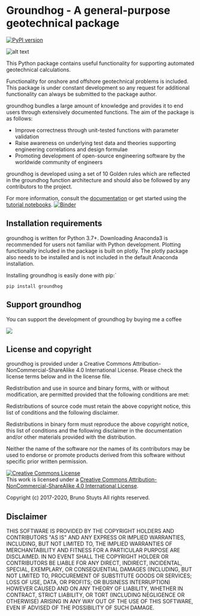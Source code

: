 Groundhog - A general-purpose geotechnical package
====================================================

[![PyPI version](https://badge.fury.io/py/groundhog.svg)](https://badge.fury.io/py/groundhog)

![alt text][logo]



[logo]: groundhog_banner_wide.png "Logo Title Text 2"

This Python package contains useful functionality for supporting automated geotechnical calculations.

Functionality for onshore and offshore geotechnical problems is included. This package is under constant
development so any request for additional functionality can always be submitted to the package author.

groundhog bundles a large amount of knowledge and provides it to end users through extensively documented functions. The aim of the package is as follows:

   - Improve correctness through unit-tested functions with parameter validation
   - Raise awareness on underlying test data and theories supporting engineering correlations and design formulae
   - Promoting development of open-source engineering software by the worldwide community of engineers

groundhog is developed using a set of 10 Golden rules which are reflected in the groundhog function
architecture and should also be followed by any contributors to the project.

For more information, consult the [documentation](http://snakesonabrain.com/docs/groundhog/index.html) or get started using the [tutorial notebooks](https://mybinder.org/v2/gh/snakesonabrain/groundhog/master). [![Binder](https://mybinder.org/badge_logo.svg)](https://mybinder.org/v2/gh/snakesonabrain/groundhog/master)

Installation requirements
-------------------------

groundhog is written for Python 3.7+. Downloading Anaconda3 is recommended for users not familiar with Python development.
Plotting functionality included in the package is built on plotly. The plotly package also needs to be installed and
is not included in the default Anaconda installation.

Installing groundhog is easily done with pip:`

```
pip install groundhog
```


Support groundhog
-------------------

You can support the development of groundhog by buying me a coffee

<a href="https://www.buymeacoffee.com/groundhog"><img src="https://img.buymeacoffee.com/button-api/?text=Buy me a coffee&emoji=&slug=groundhog&button_colour=FFDD00&font_colour=000000&font_family=Cookie&outline_colour=000000&coffee_colour=ffffff"></a>

License and copyright
-----------------------

groundhog is provided under a Creative Commons Attribution-NonCommercial-ShareAlike 4.0 International License. Please check the license terms below and in the license file.

Redistribution and use in source and binary forms, with or without modification,
are permitted provided that the following conditions are met:

  Redistributions of source code must retain the above copyright notice, this
  list of conditions and the following disclaimer.

  Redistributions in binary form must reproduce the above copyright notice, this
  list of conditions and the following disclaimer in the documentation and/or
  other materials provided with the distribution.

  Neither the name of the software nor the names of its
  contributors may be used to endorse or promote products derived from
  this software without specific prior written permission.
  
<a rel="license" href="http://creativecommons.org/licenses/by-nc-sa/4.0/"><img alt="Creative Commons License" style="border-width:0" src="https://i.creativecommons.org/l/by-nc-sa/4.0/88x31.png" /></a><br />This work is licensed under a <a rel="license" href="http://creativecommons.org/licenses/by-nc-sa/4.0/">Creative Commons Attribution-NonCommercial-ShareAlike 4.0 International License</a>.

Copyright (c) 2017-2020, Bruno Stuyts
All rights reserved.

Disclaimer
-------------

THIS SOFTWARE IS PROVIDED BY THE COPYRIGHT HOLDERS AND CONTRIBUTORS "AS IS" AND
ANY EXPRESS OR IMPLIED WARRANTIES, INCLUDING, BUT NOT LIMITED TO, THE IMPLIED
WARRANTIES OF MERCHANTABILITY AND FITNESS FOR A PARTICULAR PURPOSE ARE
DISCLAIMED. IN NO EVENT SHALL THE COPYRIGHT HOLDER OR CONTRIBUTORS BE LIABLE FOR
ANY DIRECT, INDIRECT, INCIDENTAL, SPECIAL, EXEMPLARY, OR CONSEQUENTIAL DAMAGES
(INCLUDING, BUT NOT LIMITED TO, PROCUREMENT OF SUBSTITUTE GOODS OR SERVICES;
LOSS OF USE, DATA, OR PROFITS; OR BUSINESS INTERRUPTION) HOWEVER CAUSED AND ON
ANY THEORY OF LIABILITY, WHETHER IN CONTRACT, STRICT LIABILITY, OR TORT
(INCLUDING NEGLIGENCE OR OTHERWISE) ARISING IN ANY WAY OUT OF THE USE OF THIS
SOFTWARE, EVEN IF ADVISED OF THE POSSIBILITY OF SUCH DAMAGE.